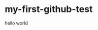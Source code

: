 # my-first-github-test
<!DOCTYPE html>
<html>
<head>
<meta charset="utf-8">
<title>hello world</title>
</head>
<body>
<p>hello world</p>
</body>
</html>
